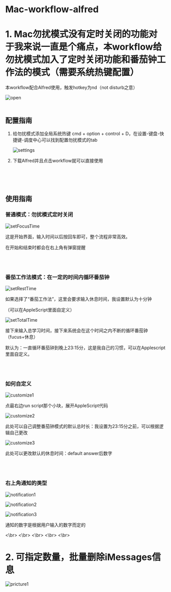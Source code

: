 # Mac-workflow-alfred

# 1. Mac勿扰模式没有定时关闭的功能对于我来说一直是个痛点，本workflow给勿扰模式加入了定时关闭功能和番茄钟工作法的模式（需要系统热键配置）

本workflow配合Alfred使用，触发hotkey为nd（not disturb之意）

![open](https://github.com/max-yeah/Mac-workflow-alfred/blob/master/picture/open.png)
<br>
<br>

## 配置指南

1. 给勿扰模式添加全局系统热键 cmd + option + control + D，在设置-键盘-快捷键-调度中心可以找到配置勿扰模式的tab

   ![settings](https://github.com/max-yeah/Mac-workflow-alfred/blob/master/picture/settings.png)

2. 下载Alfred并且点击workflow就可以直接使用



<br>
<br>
<br>

## 使用指南

### 普通模式：勿扰模式定时关闭

![setFocusTime](https://github.com/max-yeah/Mac-workflow-alfred/blob/master/picture/setFocusTime.png)

这是开始界面，输入时间以后按回车即可，整个流程非常高效。

在开始和结束时都会在右上角有弹窗提醒


<br>
<br>


### 番茄工作法模式：在一定的时间内循环番茄钟

![setRestTime](https://github.com/max-yeah/Mac-workflow-alfred/blob/master/picture/setRestTime.png)

如果选择了“番茄工作法”，这里会要求输入休息时间，我设置默认为十分钟

（可以在AppleScript里面自定义）

![setTotalTime](https://github.com/max-yeah/Mac-workflow-alfred/blob/master/picture/setTotalTime.png)

接下来输入总学习时间，接下来系统会在这个时间之内不断的循环番茄钟（fucus+休息）

默认为：一直循环番茄钟到晚上23:15分，这是我自己的习惯，可以在Applescript里面自定义。

<br>
<br>



### 如何自定义

![customize1](https://github.com/max-yeah/Mac-workflow-alfred/blob/master/picture/customize1.png)

点最右边run script那个小块，展开AppleScript代码
<br>

![customize2](https://github.com/max-yeah/Mac-workflow-alfred/blob/master/picture/customize2.png)

此处可以自己调整番茄钟模式的默认总时长：我设置为23:15分之前，可以根据逻辑自己更改
<br>

![customize3](https://github.com/max-yeah/Mac-workflow-alfred/blob/master/picture/customize3.png)

此处可以更改默认的休息时间：default answer后数字


<br>
<br>


### 右上角通知的类型

![notification1](https://github.com/max-yeah/Mac-workflow-alfred/blob/master/picture/notification1.png)

![notification2](https://github.com/max-yeah/Mac-workflow-alfred/blob/master/picture/notification2.png)

![notification3](https://github.com/max-yeah/Mac-workflow-alfred/blob/master/picture/notification3.png)

通知的数字是根据用户输入的数字而定的



<\br>
<\br>
<\br>
<\br>
<\br>

# 2. 可指定数量，批量删除iMessages信息


![pricture1](https://github.com/max-yeah/Mac-workflow-alfred/blob/master/picture/picture1.png)
